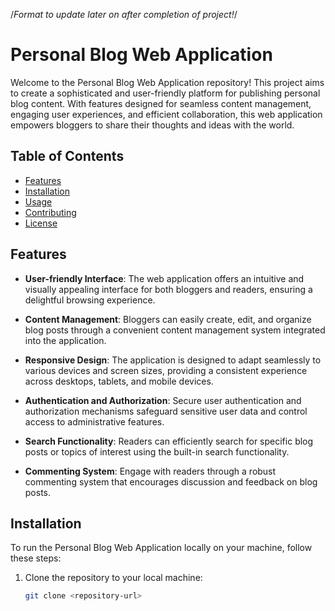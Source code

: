 /*Format to update later on after completion of project!*/

# Personal Blog Web Application

Welcome to the Personal Blog Web Application repository! This project aims to create a sophisticated and user-friendly platform for publishing personal blog content. With features designed for seamless content management, engaging user experiences, and efficient collaboration, this web application empowers bloggers to share their thoughts and ideas with the world.

## Table of Contents

- [Features](#features)
- [Installation](#installation)
- [Usage](#usage)
- [Contributing](#contributing)
- [License](#license)

## Features

- **User-friendly Interface**: The web application offers an intuitive and visually appealing interface for both bloggers and readers, ensuring a delightful browsing experience.
  
- **Content Management**: Bloggers can easily create, edit, and organize blog posts through a convenient content management system integrated into the application.

- **Responsive Design**: The application is designed to adapt seamlessly to various devices and screen sizes, providing a consistent experience across desktops, tablets, and mobile devices.

- **Authentication and Authorization**: Secure user authentication and authorization mechanisms safeguard sensitive user data and control access to administrative features.

- **Search Functionality**: Readers can efficiently search for specific blog posts or topics of interest using the built-in search functionality.

- **Commenting System**: Engage with readers through a robust commenting system that encourages discussion and feedback on blog posts.

## Installation

To run the Personal Blog Web Application locally on your machine, follow these steps:

1. Clone the repository to your local machine:
   ```bash
   git clone <repository-url>
